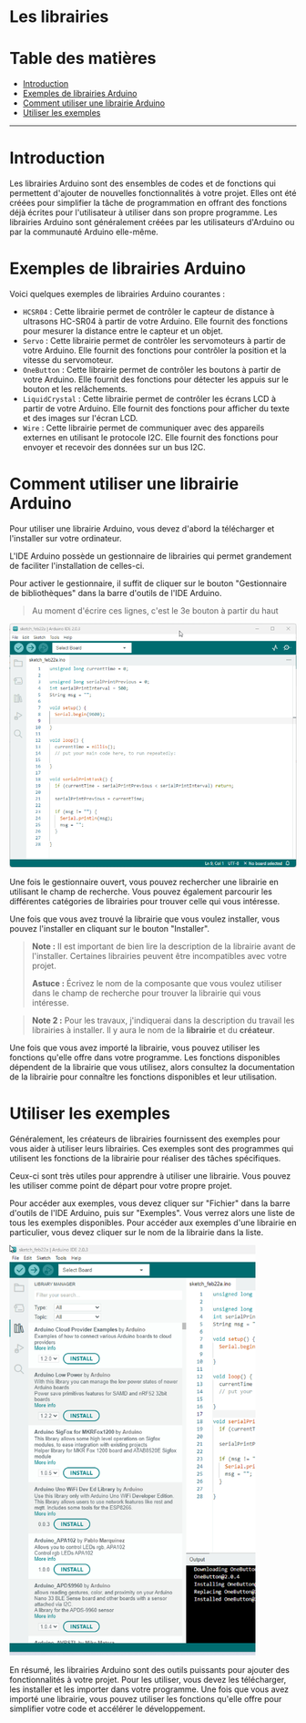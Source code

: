 # Les librairies <!-- omit in toc -->

# Table des matières <!-- omit in toc -->
- [Introduction](#introduction)
- [Exemples de librairies Arduino](#exemples-de-librairies-arduino)
- [Comment utiliser une librairie Arduino](#comment-utiliser-une-librairie-arduino)
- [Utiliser les exemples](#utiliser-les-exemples)

---

# Introduction
Les librairies Arduino sont des ensembles de codes et de fonctions qui permettent d'ajouter de nouvelles fonctionnalités à votre projet. Elles ont été créées pour simplifier la tâche de programmation en offrant des fonctions déjà écrites pour l'utilisateur à utiliser dans son propre programme. Les librairies Arduino sont généralement créées par les utilisateurs d'Arduino ou par la communauté Arduino elle-même.

# Exemples de librairies Arduino
Voici quelques exemples de librairies Arduino courantes :

- `HCSR04` : Cette librairie permet de contrôler le capteur de distance à ultrasons HC-SR04 à partir de votre Arduino. Elle fournit des fonctions pour mesurer la distance entre le capteur et un objet.
- `Servo` : Cette librairie permet de contrôler les servomoteurs à partir de votre Arduino. Elle fournit des fonctions pour contrôler la position et la vitesse du servomoteur.
- `OneButton` : Cette librairie permet de contrôler les boutons à partir de votre Arduino. Elle fournit des fonctions pour détecter les appuis sur le bouton et les relâchements.
- `LiquidCrystal` : Cette librairie permet de contrôler les écrans LCD à partir de votre Arduino. Elle fournit des fonctions pour afficher du texte et des images sur l'écran LCD.
- `Wire` : Cette librairie permet de communiquer avec des appareils externes en utilisant le protocole I2C. Elle fournit des fonctions pour envoyer et recevoir des données sur un bus I2C.

# Comment utiliser une librairie Arduino
Pour utiliser une librairie Arduino, vous devez d'abord la télécharger et l'installer sur votre ordinateur. 

L'IDE Arduino possède un gestionnaire de librairies qui permet grandement de faciliter l'installation de celles-ci.

Pour activer le gestionnaire, il suffit de cliquer sur le bouton "Gestionnaire de bibliothèques" dans la barre d'outils de l'IDE Arduino.
> Au moment d'écrire ces lignes, c'est le 3e bouton à partir du haut

![Alt text](assets/arduino_libraries.gif)

Une fois le gestionnaire ouvert, vous pouvez rechercher une librairie en utilisant le champ de recherche. Vous pouvez également parcourir les différentes catégories de librairies pour trouver celle qui vous intéresse.

Une fois que vous avez trouvé la librairie que vous voulez installer, vous pouvez l'installer en cliquant sur le bouton "Installer".

> **Note :** Il est important de bien lire la description de la librairie avant de l'installer. Certaines librairies peuvent être incompatibles avec votre projet.
> 
> **Astuce :** Écrivez le nom de la composante que vous voulez utiliser dans le champ de recherche pour trouver la librairie qui vous intéresse.

> **Note 2 :** Pour les travaux, j'indiquerai dans la description du travail les librairies à installer. Il y aura le nom de la **librairie** et du **créateur**.

Une fois que vous avez importé la librairie, vous pouvez utiliser les fonctions qu'elle offre dans votre programme. Les fonctions disponibles dépendent de la librairie que vous utilisez, alors consultez la documentation de la librairie pour connaître les fonctions disponibles et leur utilisation.

# Utiliser les exemples
Généralement, les créateurs de librairies fournissent des exemples pour vous aider à utiliser leurs librairies. Ces exemples sont des programmes qui utilisent les fonctions de la librairie pour réaliser des tâches spécifiques.

Ceux-ci sont très utiles pour apprendre à utiliser une librairie. Vous pouvez les utiliser comme point de départ pour votre propre projet.

Pour accéder aux exemples, vous devez cliquer sur "Fichier" dans la barre d'outils de l'IDE Arduino, puis sur "Exemples". Vous verrez alors une liste de tous les exemples disponibles. Pour accéder aux exemples d'une librairie en particulier, vous devez cliquer sur le nom de la librairie dans la liste.

<img src="assets/Arduino_libraries_examples.gif" height=720 />

En résumé, les librairies Arduino sont des outils puissants pour ajouter des fonctionnalités à votre projet. Pour les utiliser, vous devez les télécharger, les installer et les importer dans votre programme. Une fois que vous avez importé une librairie, vous pouvez utiliser les fonctions qu'elle offre pour simplifier votre code et accélérer le développement.